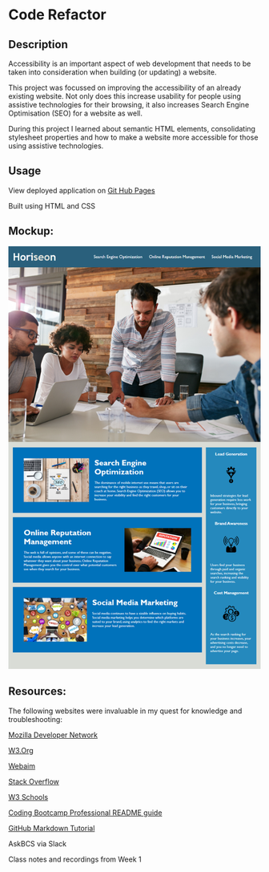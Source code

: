 # Code Refactor

## Description

Accessibility is an important aspect of web development that needs to be taken into consideration when building (or updating) a website.

This project was focussed on improving the accessibility of an already existing website. Not only does this increase usability for people using assistive technologies for their browsing, it also increases Search Engine Optimisation (SEO) for a website as well.

During this project I learned about semantic HTML elements, consolidating stylesheet properties and how to make a website more accessible for those using assistive technologies.

## Usage

View deployed application on [Git Hub Pages](https://jazzberriess.github.io/homework-01-code-refactor)

Built using HTML and CSS

## Mockup:

![The Horiseon webpage includes a navigation bar and a header image. There are cards with text and images at the bottom of the page.](./Assets/01-html-css-git-homework-demo.png)

## Resources:

The following websites were invaluable in my quest for knowledge and troubleshooting:

[Mozilla Developer Network](https://developer.mozilla.org/en-US/docs/Web/Accessibility/ARIA)

[W3.Org](https://www.w3.org/WAI/tutorials)

[Webaim](https://webaim.org/)

[Stack Overflow](https://stackoverflow.com)

[W3 Schools](https://www.w3schools.com)

[Coding Bootcamp Professional README guide](https://coding-boot-camp.github.io/full-stack/github/professional-readme-guide)

[GitHub Markdown Tutorial](https://docs.github.com/en/get-started/writing-on-github/getting-started-with-writing-and-formatting-on-github/basic-writing-and-formatting-syntax)

AskBCS via Slack

Class notes and recordings from Week 1
